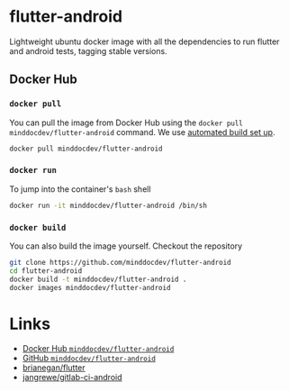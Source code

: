 # flutter-android

Lightweight ubuntu docker image with all the dependencies to run flutter and android tests,
tagging stable versions.

## Docker Hub

### `docker pull`

You can pull the image from Docker Hub using the `docker pull minddocdev/flutter-android` command.
We use [automated build set up](https://docs.docker.com/docker-hub/builds/#create-an-automated-build).

```sh
docker pull minddocdev/flutter-android
```

### `docker run`

To jump into the container's `bash` shell

```sh
docker run -it minddocdev/flutter-android /bin/sh
```

### `docker build`

You can also build the image yourself. Checkout the repository

```sh
git clone https://github.com/minddocdev/flutter-android
cd flutter-android
docker build -t minddocdev/flutter-android .
docker images minddocdev/flutter-android
```

# Links

- [Docker Hub `minddocdev/flutter-android`](https://hub.docker.com/r/minddocdev/flutter-android)
- [GitHub `minddocdev/flutter-android`](https://github.com/minddocdev/flutter-android)
- [brianegan/flutter](https://hub.docker.com/r/brianegan/flutter/dockerfile)
- [jangrewe/gitlab-ci-android](https://hub.docker.com/r/jangrewe/gitlab-ci-android/dockerfile)
